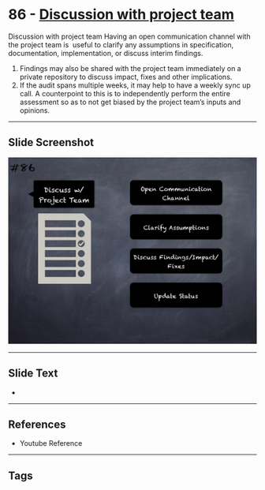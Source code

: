 
# 86 - [Discussion with project team](./Discussion%20with%20project%20team.md)

Discussion with project team Having an open communication channel with the project team is  useful to clarify any assumptions in specification, documentation, implementation, or discuss interim findings.


1.  Findings may also be shared with the project team immediately on a private repository to discuss impact, fixes and other implications.
2.  If the audit spans multiple weeks, it may help to have a weekly sync up call. A counterpoint to this is to independently perform the entire assessment so as to not get biased by the project team’s inputs and opinions.


___
## Slide Screenshot
![086.png](../../images/6.Audit%20Techniques%20and%20Tools%20101/086.png)
___
## Slide Text
- 
___
## References
- Youtube Reference
___
## Tags
